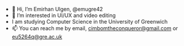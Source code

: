 - 👋 Hi, I’m Emirhan Ulgen, @emugre42
- 👀 I’m interested in UI/UX and video editing
- I am studying Computer Science in the University of Greenwich
- 📫 You can reach me by email, cimbomtheconqueror@gmail.com or eu5264q@gre.ac.uk

<!---
emugre42/emugre42 is a ✨ special ✨ repository because its `README.md` (this file) appears on your GitHub profile.
You can click the Preview link to take a look at your changes.
--->

